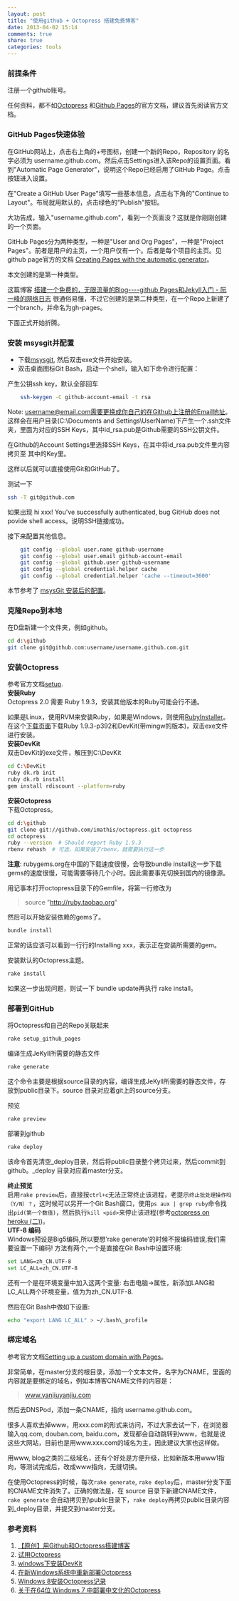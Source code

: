 ```yaml
---
layout: post
title: "使用github + Octopress 搭建免费博客"
date: 2013-04-02 15:14
comments: true
share: true
categories: tools
---
```

### 前提条件
注册一个github账号。

任何资料，都不如[Octopress](http://octopress.org/docs/) 和[Github Pages](https://help.github.com/categories/20/articles)的官方文档，建议首先阅读官方文档。

### GitHub Pages快速体验
在GitHub网站上，点击右上角的+号图标，创建一个新的Repo，Repository 的名字必须为 username.github.com。然后点击Settings进入该Repo的设置页面。看到"Automatic Page Generator"，说明这个Repo已经启用了GitHub Page。点击按钮进入设置。

在"Create a GitHub User Page"填写一些基本信息，点击右下角的"Continue to Layout"。布局就用默认的，点击绿色的"Publish"按钮。

大功告成，输入"username.github.com"，看到一个页面没？这就是你刚刚创建的一个页面。

GitHub Pages分为两种类型，一种是"User and Org Pages"，一种是"Project Pages"。前者是用户的主页，一个用户仅有一个。后者是每个项目的主页。见github page官方的文档 [Creating Pages with the automatic generator](https://help.github.com/articles/user-organization-and-project-pages)。

本文创建的是第一种类型。

这篇博客 [搭建一个免费的，无限流量的Blog----github Pages和Jekyll入门 - 阮一峰的网络日志](http://www.ruanyifeng.com/blog/2012/08/blogging_with_jekyll.html)  很通俗易懂，不过它创建的是第二种类型，在一个Repo上新建了一个branch，并命名为gh-pages。

下面正式开始折腾。

<!--more-->

### 安装 msysgit并配置

* 下载[msysgit](http://msysgit.github.com/), 然后双击exe文件开始安装。
* 双击桌面图标Git Bash，启动一个shell，输入如下命令进行配置：

产生公钥ssh key，默认全部回车  
``` bash
    ssh-keygen -C github-account-email -t rsa
```


Note: username@email.com需要更换成你自己的在Github上注册的Email地址。
这样会在用户目录(C:\Documents and Settings\UserName)下产生一个.ssh文件夹，里面为对应的SSH Keys，其中id_rsa.pub是Github需要的SSH公钥文件。

在Github的Account Settings里选择SSH Keys，在其中将id_rsa.pub文件里内容拷贝至 其中的Key里。

这样以后就可以直接使用Git和GitHub了。  
    
测试一下
``` bash  
ssh -T git@github.com
```  

如果出现 hi xxx! You've successfully authenticated, bug GitHub does not povide shell access。说明SSH链接成功。

接下来配置其他信息。
``` bash  
	git config --global user.name github-username  
	git config --global user.email github-account-email  
	git config --global github.user github-username  
	git config --global credential.helper cache  
	git config --global credential.helper 'cache --timeout=3600'
```
本节参考了 [msysGit 安装后的配置](http://www.cnblogs.com/kysnail/archive/2012/03/16/2399589.html)。

### 克隆Repo到本地
在D盘新建一个文件夹，例如github。
``` bash
cd d:\github  
git clone git@github.com:username/username.github.com.git
```

### 安装Octopress
参考官方文档[setup](http://octopress.org/docs/setup/).  
**安装Ruby**  
Octopress 2.0 需要 Ruby 1.9.3，安装其他版本的Ruby可能会行不通。

如果是Linux，使用RVM来安装Ruby，如果是Windows，则使用[RubyInstaller](http://rubyinstaller.org/downloads/)。在这个[下载页面](http://rubyinstaller.org/downloads/)下载Ruby 1.9.3-p392和DevKit(带mingw的版本)，双击exe文件进行安装。  
**安装DevKit**  
双击DevKit的exe文件，解压到C:\DevKit
``` bash  
cd C:\DevKit
ruby dk.rb init
ruby dk.rb install
gem install rdiscount --platform=ruby
```
  
**安装Octopress**  
下载Octopress。
``` bash  
cd d:\github  
git clone git://github.com/imathis/octopress.git octopress  
cd octopress  
ruby --version  # Should report Ruby 1.9.3
rbenv rehash  # 可选，如果安装了rbenv，就需要执行这一步
```  

**注意**: rubygems.org在中国的下载速度很慢，会导致bundle install这一步下载gems的速度很慢，可能需要等待几个小时。因此需要事先切换到国内的镜像源。

用记事本打开octopress目录下的Gemfile，将第一行修改为
> source "http://ruby.taobao.org"

然后可以开始安装依赖的gems了。
``` bash  
bundle install
```  
正常的话应该可以看到一行行的Installing xxx，表示正在安装所需要的gem。

安装默认的Octopress主题。
``` bash  
rake install
```  
如果这一步出现问题，则试一下 bundle update再执行 rake install。

### 部署到GitHub
将Octopress和自己的Repo关联起来
``` bash  
rake setup_github_pages
```  
编译生成JeKyll所需要的静态文件
``` bash  
rake generate
```  
这个命令主要是根据source目录的内容，编译生成JeKyll所需要的静态文件，存放到public目录下。source 目录对应着git上的source分支。

预览
``` bash  
rake preview
```

部署到github
``` bash  
rake deploy
```  
该命令首先清空\_deploy目录，然后将public目录整个拷贝过来，然后commit到github。\_deploy 目录对应着master分支。

**终止预览**  
启用`rake preview`后，直接按`ctrl+c`无法正常终止该进程，老提示`终止批处理操作吗（Y/N）？`，这时候可以另开一个Git Bash窗口，使用`ps aux | grep ruby`命令找出`pid(第一个数值)`，然后执行`kill <pid>`来停止该进程(参考[octopress on heroku (二)](http://linuxabc.heroku.com/blog/octopress-on-heroku-2))。  
**UTF-8 编码**  
Windows预设是Big5编码,所以要想’rake generate’的时候不报编码错误,我们需要设置一下编码! 方法有两个,一个是直接在Git Bash中设置环境:
``` bash  
set LANG=zh_CN.UTF-8  
set LC_ALL=zh_CN.UTF-8
```  
还有一个是在环境变量中加入这两个变量: 右击电脑->属性，新添加LANG和LC\_ALL两个环境变量，值为为zh_CN.UTF-8.

然后在Git Bash中做如下设置:
``` bash  
echo "export LANG LC_ALL" > ~/.bash\_profile
```
  
### 绑定域名
参考官方文档[Setting up a custom domain with Pages](https://help.github.com/articles/setting-up-a-custom-domain-with-pages)。

非常简单，在master分支的根目录，添加一个文本文件，名字为CNAME，里面的内容就是要绑定的域名，例如本博客CNAME文件的内容是：
> www.yanjiuyanjiu.com

然后去DNSPod，添加一条CNAME，指向 username.github.com。

很多人喜欢去掉www，用xxx.com的形式来访问，不过大家去试一下，在浏览器输入qq.com, douban.com, baidu.com，发现都会自动跳转到www，也就是说这些大网站，目前也是用www.xxx.com的域名为主，因此建议大家也这样做。

用www, blog之类的二级域名，还有个好处是方便升级，比如新版本用www1指向，等测试完成后，改成www指向，无缝切换。

在使用Octopress的时候，每次`rake generate`, `rake deploy`后，master分支下面的CNAME文件消失了。正确的做法是，在 source 目录下新建CNAME文件，`rake generate` 会自动拷贝到\public目录下，`rake deploy`再拷贝public目录内容到\_deploy目录，并提交到master分支。



### 参考资料
1. [【原创】用Github和Octopress搭建博客](http://corey600.github.com/blog/2013/02/28/use-github-and-octopress-create-blog/)
1. [试用Octopress](http://www.blogjava.net/lishunli/archive/2012/03/18/372115.html)
1. [windows下安装DevKit](http://rubyer.me/blog/134/)
1. [在新Windows系统中重新部署Octopress](http://blog.sprabbit.com/blog/2012/12/21/recover-octopress/)
1. [Windows 8安装Octopress记录](http://hivan.me/octopress-install-to-windows8/)
1. [关于在64位 Windows 7 中部署中文化的Octopress](http://blog.sprabbit.com/blog/2012/03/23/octopress/)